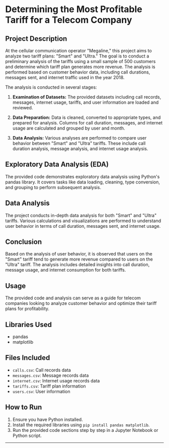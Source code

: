 # Determining the Most Profitable Tariff for a Telecom Company

## Project Description

At the cellular communication operator "Megaline," this project aims to analyze two tariff plans: "Smart" and "Ultra." The goal is to conduct a preliminary analysis of the tariffs using a small sample of 500 customers and determine which tariff plan generates more revenue. The analysis is performed based on customer behavior data, including call durations, messages sent, and internet traffic used in the year 2018.

The analysis is conducted in several stages:

1. **Examination of Datasets:** The provided datasets including call records, messages, internet usage, tariffs, and user information are loaded and reviewed.

2. **Data Preparation:** Data is cleaned, converted to appropriate types, and prepared for analysis. Columns for call duration, messages, and internet usage are calculated and grouped by user and month.

3. **Data Analysis:** Various analyses are performed to compare user behavior between "Smart" and "Ultra" tariffs. These include call duration analysis, message analysis, and internet usage analysis.

## Exploratory Data Analysis (EDA)

The provided code demonstrates exploratory data analysis using Python's pandas library. It covers tasks like data loading, cleaning, type conversion, and grouping to perform subsequent analysis.

## Data Analysis

The project conducts in-depth data analysis for both "Smart" and "Ultra" tariffs. Various calculations and visualizations are performed to understand user behavior in terms of call duration, messages sent, and internet usage.

## Conclusion

Based on the analysis of user behavior, it is observed that users on the "Smart" tariff tend to generate more revenue compared to users on the "Ultra" tariff. The analysis includes detailed insights into call duration, message usage, and internet consumption for both tariffs.

## Usage

The provided code and analysis can serve as a guide for telecom companies looking to analyze customer behavior and optimize their tariff plans for profitability.

## Libraries Used

- pandas
- matplotlib

## Files Included

- `calls.csv`: Call records data
- `messages.csv`: Message records data
- `internet.csv`: Internet usage records data
- `tariffs.csv`: Tariff plan information
- `users.csv`: User information

## How to Run

1. Ensure you have Python installed.
2. Install the required libraries using `pip install pandas matplotlib`.
3. Run the provided code sections step by step in a Jupyter Notebook or Python script.



---
